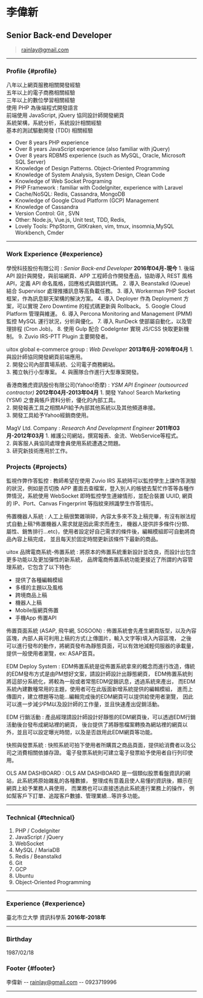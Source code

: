# 李偉新
## Senior Back-end Developer

> [rainlay@gmail.com](rainlay@gmail.com)  

------

### Profile {#profile}

八年以上網頁服務相關開發經驗  
五年以上的電子商務相關經驗  
三年以上的數位學習相關經驗  
使用 PHP 為後端程式開發語言  
前端使用 JavaScript, jQuery 協同設計師開發網頁  
系統架構，系統分析，系統設計相關經驗  
基本的測試驅動開發 (TDD) 相關經驗

* Over 8 years PHP experience
* Over 8 years JavaScript experience (also familiar with jQuery)
* Over 8 years RDBMS experience (such as MySQL, Oracle, Microsoft SQL Server)
* Knowledge of Design Patterns. Object-Oriented Programming
* Knowledge of System Analysis, System Design, Clean Code
* Knowledge of Web Socket Programing
* PHP Framework : familiar with CodeIgniter, experience with Laravel
* Cache/NoSQL: Redis, Cassandra, MongoDB
* Knowledge of Google Cloud Platform (GCP) Management
* Knowledge of Cassandra
* Version Control: Git , SVN
* Other: Node.js,  Vue.js, Unit test, TDD, Redis, 
* Lovely Tools: PhpStorm, GitKraken, vim, tmux, insomnia,MySQL Workbench, Cmder 

------

### Work Experience {#experience}

學悅科技股份有限公司
: *Senior Back-end Developer*
	__2016年04月-現今__
	1. 後端 API 設計與開發，與前端網頁、APP 工程師合作開發產品，協助導入 REST 風格 API，定義 API 命名風格，回應格式與錯誤代碼。
	2. 導入 Beanstalkd (Queue) 結合 Supervisor 處理推播訊息等高負載任務。
	3. 導入 Workerman PHP Socket 框架，作為訊息聊天架構的解決方案。
	4. 導入 Deployer 作為 Deployment 方案，可以實現 Zero Downtime 的程式碼更新與 Rollback。
	5. Google Cloud Platform 管理與維運。
	6. 導入 Percona Monitoring and Management (PMM) 監控 MySQL 運行狀況，分析與優化。
	7. 導入 RunDeck 使部屬自動化，以及管理排程 (Cron Job)。
	8. 使用 Gulp 配合 CodeIgnter 實現 JS/CSS 快取更新機制。
	9. Zuvio IRS-PTT Plugin 主要開發者。

uitox global e-commerce group
: *Web Developer*
	__2013年6月-2016年04月__
	1. 與設計師協同開發網頁前端應用。  
	2. 開發公司內部賣場系統、公司電子商務網站。  
    3. 獨立執行小型專案。
	4. 與團隊合作進行大型專案開發。

香港商雅虎資訊股份有限公司(Yahoo!奇摩)
: *YSM API Engineer (outsourced contractor)*
	__2012年04月-2013年04月__ 
	1. 開發  Yahoo!  Search  Marketing  (YSM)  之會員帳戶資料分析，優化的內部工具。  
	2. 開發報表工具之相關API給予內部其他系統以及其他頻道串接。  
	3. 開發工具給予Yahoo經銷商使用。

MagV Ltd. Company
: *Research And Development Engineer*
	__2011年03月-2012年03月__
	1. 維護公司網站，撰寫報表、金流、WebService等程式。  
	2. 與客服人員協同處理會員使用系統遭遇之問題。  
	3. 研究新技術應用於工作。

### Projects {#projects}

監視作弊作答監控 
: 教師希望在使用 Zuvio IRS 系統時可以監控學生上課作答測驗的狀況，例如是否切換 APP 畫面去查檔案，登入別人的帳號去幫忙作答等各種作弊情況，系統使用 WebSocket 即時監控學生連線情形，並配合裝置 UUID, 網頁的 IP、Port、Canvas Fingerprint 等指紋來辨識學生作答情形。

佈置機器人系統
: 人工上稿很繁雜瑣碎，內容太多來不及上稿完畢，有沒有辦法程式自動上稿?佈置機器人需求就是因此需求而產生，
機器人提供許多條件(分類、屬性、銷售排行...etc)，使用者設定好自己需求的條件後，編輯模組即可自動將商品內容上稿完成，
並且每天於固定時間更新該條件下最新的商品。

uitox 品牌電商系統-佈置系統
: 將原本的佈置系統重新設計並改良，而設計出包含更多功能以及更加彈性的新系統，
品牌電商佈置系統功能更接近了所謂的內容管理系統，它包含了以下特色:
* 提供了各種編輯模組
* 多樣的主題以及風格
* 跨境商品上稿
* 機器人上稿
* Mobile版網頁佈置
* 手機App 佈置API

佈置頁面系統 (ASAP, 飛牛網, SOSOON)
: 佈置系統會先產生網頁版型，以及內容區塊，內部人員可利用上稿的方式(上傳圖片，輸入文字等)填入內容區塊，
之後可以進行發布的動作，將網頁發布為靜態頁面，可以有效地減輕伺服器的承載量，提供一般使用者瀏覽，ex: ASAP首頁。

EDM Deploy System
: EDM佈置系統是從佈置系統拿來的概念而進行改造，傳統的EDM發布方式是由PM想好文案，請設計師設計出靜態網頁，
EDM佈置系統則將這部分系統化，將較為一般或者常態EDM促銷訊息，透過系統來產出，
而EDM系統內建數種常用的主題，使用者可在此版面新增系統提供的編輯模組，
進而上傳圖片，建立標題等功能...編輯完成後的EDM網頁可以提供給使用者瀏覽，
因此可以進一步減少PM以及設計師的工作量，並且快速產出促銷活動。

EDM 行銷活動
: 產品經理請設計師設計好靜態的EDM網頁後，可以透過EDM行銷活動後台發布成網站裡的網頁，
後台提供了將靜態檔案轉換為網站裡的網頁以外，並且可以設定曝光時間，以及是否啟用此EDM網頁等功能。

快照與發票系統
: 快照系統可拍下使用者所購買之商品頁面，提供給消費者以及公司之消費相關依據存證。
  電子發票系統則可建立電子發票給予使用者自行列印使用。

OLS AM DASHBOARD
: OLS AM DASHBOARD 是一個類似股票看盤資訊的網站，此系統將原始雜亂的各種數據，
整理成有意義且使人易懂的資訊後，顯示在網頁上給予業務人員使用，
而業務也可以直接透過此系統進行業務上的操作，
例如幫客戶下訂單、追蹤客戶數據、管理業績...等許多功能。

------

### Technical {#technical}

1. PHP / CodeIgniter
1. JavaScript / jQuery
1. WebSocket
1. MySQL / MariaDB
1. Redis / Beanstalkd
1. Git
1. GCP
1. Ubuntu
1. Object-Oriented Programming

------

### Experience {#experience}

臺北市立大學 資訊科學系
	__2016年-2018年__

------
### Birthday

1987/02/18

### Footer {#footer}

李偉新 -- [rainlay@gmail.com](rainlay@gmail.com) -- 0923719996

------
